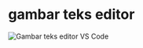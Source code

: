 # gambar teks editor
![Gambar teks editor VS Code](https://www.petanikode.com/img/markdown/markdown-vscode.png)